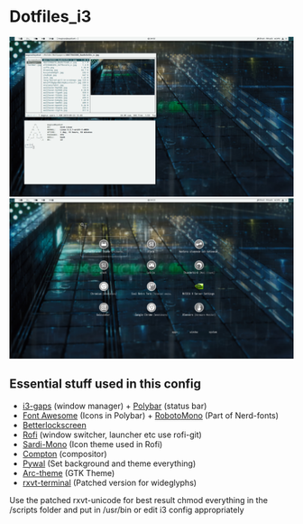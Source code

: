# Dotfiles_i3

![screenshot](https://raw.githubusercontent.com/Algorithm79/Dotfiles_i3/master/screenshot.png)
![screenshot](https://raw.githubusercontent.com/Algorithm79/Dotfiles_i3/master/screenshot2.png)
## Essential stuff used in this config

- [i3-gaps](https://github.com/Airblader/i3) (window manager) + [Polybar](https://github.com/polybar/polybar) (status bar)
- [Font Awesome](https://github.com/FortAwesome/Font-Awesome) (Icons in Polybar) + [RobotoMono](https://github.com/google/fonts/tree/master/apache/robotomono) (Part of Nerd-fonts)
- [Betterlockscreen](https://github.com/pavanjadhaw/betterlockscreen)
- [Rofi](https://github.com/davatorium/rofi) (window switcher, launcher etc use rofi-git)
- [Sardi-Mono](https://github.com/erikdubois/Sardi-Mono-Colora-Variations) (Icon theme used in Rofi)
- [Compton](https://github.com/chjj/compton) (compositor)
- [Pywal](https://github.com/dylanaraps/pywal) (Set background and theme everything)
- [Arc-theme](https://github.com/horst3180/arc-theme) (GTK Theme)
- [rxvt-terminal](https://aur.archlinux.org/packages/rxvt-unicode-cvs-patched-wideglyphs/) (Patched version for wideglyphs)

Use the patched rxvt-unicode for best result
chmod everything in the /scripts folder and put in /usr/bin or edit i3 config appropriately
